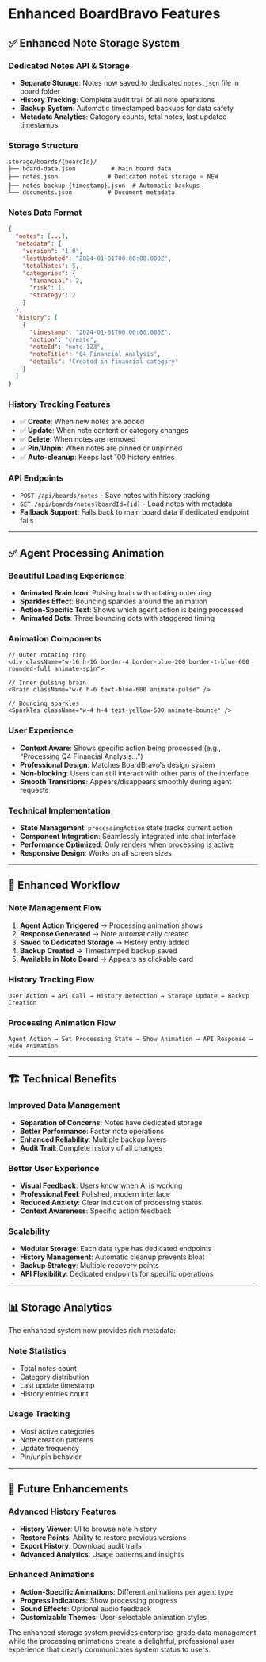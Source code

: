 # Enhanced BoardBravo Features

## ✅ **Enhanced Note Storage System**

### **Dedicated Notes API & Storage**
- **Separate Storage**: Notes now saved to dedicated `notes.json` file in board folder
- **History Tracking**: Complete audit trail of all note operations
- **Backup System**: Automatic timestamped backups for data safety
- **Metadata Analytics**: Category counts, total notes, last updated timestamps

### **Storage Structure**
```
storage/boards/{boardId}/
├── board-data.json          # Main board data
├── notes.json              # Dedicated notes storage ⭐ NEW
├── notes-backup-{timestamp}.json  # Automatic backups
└── documents.json          # Document metadata
```

### **Notes Data Format**
```json
{
  "notes": [...],
  "metadata": {
    "version": "1.0",
    "lastUpdated": "2024-01-01T00:00:00.000Z",
    "totalNotes": 5,
    "categories": {
      "financial": 2,
      "risk": 1,
      "strategy": 2
    }
  },
  "history": [
    {
      "timestamp": "2024-01-01T00:00:00.000Z",
      "action": "create",
      "noteId": "note-123",
      "noteTitle": "Q4 Financial Analysis",
      "details": "Created in financial category"
    }
  ]
}
```

### **History Tracking Features**
- ✅ **Create**: When new notes are added
- ✅ **Update**: When note content or category changes
- ✅ **Delete**: When notes are removed
- ✅ **Pin/Unpin**: When notes are pinned or unpinned
- ✅ **Auto-cleanup**: Keeps last 100 history entries

### **API Endpoints**
- `POST /api/boards/notes` - Save notes with history tracking
- `GET /api/boards/notes?boardId={id}` - Load notes with metadata
- **Fallback Support**: Falls back to main board data if dedicated endpoint fails

---

## ✅ **Agent Processing Animation**

### **Beautiful Loading Experience**
- **Animated Brain Icon**: Pulsing brain with rotating outer ring
- **Sparkles Effect**: Bouncing sparkles around the animation
- **Action-Specific Text**: Shows which agent action is being processed
- **Animated Dots**: Three bouncing dots with staggered timing

### **Animation Components**
```tsx
// Outer rotating ring
<div className="w-16 h-16 border-4 border-blue-200 border-t-blue-600 rounded-full animate-spin">

// Inner pulsing brain
<Brain className="w-6 h-6 text-blue-600 animate-pulse" />

// Bouncing sparkles
<Sparkles className="w-4 h-4 text-yellow-500 animate-bounce" />
```

### **User Experience**
- **Context Aware**: Shows specific action being processed (e.g., "Processing Q4 Financial Analysis...")
- **Professional Design**: Matches BoardBravo's design system
- **Non-blocking**: Users can still interact with other parts of the interface
- **Smooth Transitions**: Appears/disappears smoothly during agent requests

### **Technical Implementation**
- **State Management**: `processingAction` state tracks current action
- **Component Integration**: Seamlessly integrated into chat interface
- **Performance Optimized**: Only renders when processing is active
- **Responsive Design**: Works on all screen sizes

---

## 🎯 **Enhanced Workflow**

### **Note Management Flow**
1. **Agent Action Triggered** → Processing animation shows
2. **Response Generated** → Note automatically created
3. **Saved to Dedicated Storage** → History entry added
4. **Backup Created** → Timestamped backup saved
5. **Available in Note Board** → Appears as clickable card

### **History Tracking Flow**
```
User Action → API Call → History Detection → Storage Update → Backup Creation
```

### **Processing Animation Flow**
```
Agent Action → Set Processing State → Show Animation → API Response → Hide Animation
```

---

## 🏗️ **Technical Benefits**

### **Improved Data Management**
- **Separation of Concerns**: Notes have dedicated storage
- **Better Performance**: Faster note operations
- **Enhanced Reliability**: Multiple backup layers
- **Audit Trail**: Complete history of all changes

### **Better User Experience**
- **Visual Feedback**: Users know when AI is working
- **Professional Feel**: Polished, modern interface
- **Reduced Anxiety**: Clear indication of processing status
- **Context Awareness**: Specific action feedback

### **Scalability**
- **Modular Storage**: Each data type has dedicated endpoints
- **History Management**: Automatic cleanup prevents bloat
- **Backup Strategy**: Multiple recovery points
- **API Flexibility**: Dedicated endpoints for specific operations

---

## 📊 **Storage Analytics**

The enhanced system now provides rich metadata:

### **Note Statistics**
- Total notes count
- Category distribution
- Last update timestamp
- History entries count

### **Usage Tracking**
- Most active categories
- Note creation patterns
- Update frequency
- Pin/unpin behavior

---

## 🔮 **Future Enhancements**

### **Advanced History Features**
- **History Viewer**: UI to browse note history
- **Restore Points**: Ability to restore previous versions
- **Export History**: Download audit trails
- **Advanced Analytics**: Usage patterns and insights

### **Enhanced Animations**
- **Action-Specific Animations**: Different animations per agent type
- **Progress Indicators**: Show processing progress
- **Sound Effects**: Optional audio feedback
- **Customizable Themes**: User-selectable animation styles

The enhanced storage system provides enterprise-grade data management while the processing animations create a delightful, professional user experience that clearly communicates system status to users. 